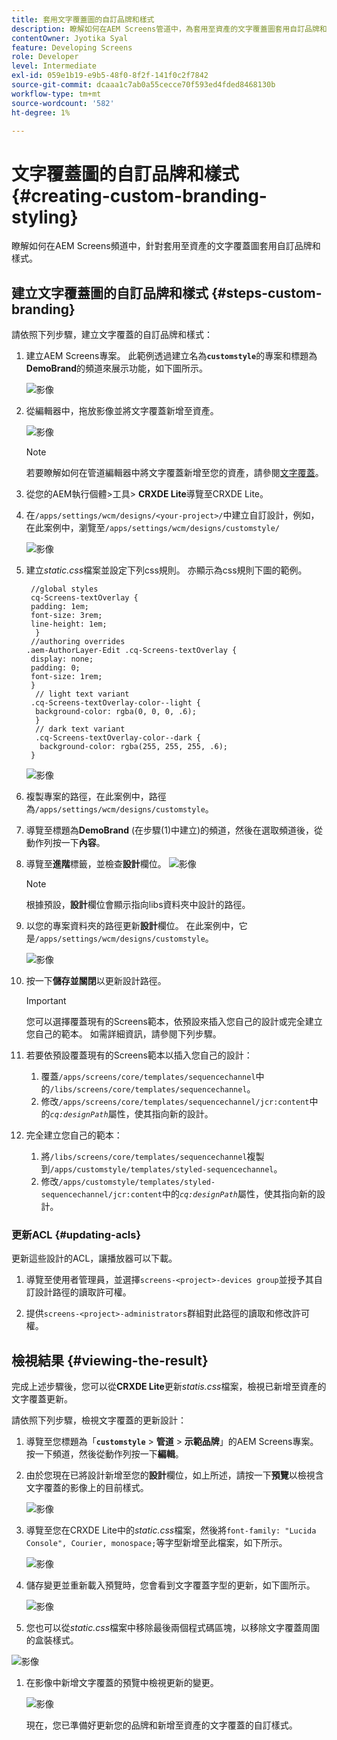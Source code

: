 ```yaml
---
title: 套用文字覆蓋圖的自訂品牌和樣式
description: 瞭解如何在AEM Screens管道中，為套用至資產的文字覆蓋圖套用自訂品牌和樣式。
contentOwner: Jyotika Syal
feature: Developing Screens
role: Developer
level: Intermediate
exl-id: 059e1b19-e9b5-48f0-8f2f-141f0c2f7842
source-git-commit: dcaaa1c7ab0a55cecce70f593ed4fded8468130b
workflow-type: tm+mt
source-wordcount: '582'
ht-degree: 1%

---
```


# 文字覆蓋圖的自訂品牌和樣式 {#creating-custom-branding-styling}

瞭解如何在AEM Screens頻道中，針對套用至資產的文字覆蓋圖套用自訂品牌和樣式。

## 建立文字覆蓋圖的自訂品牌和樣式 {#steps-custom-branding}

請依照下列步驟，建立文字覆蓋的自訂品牌和樣式：

1. 建立AEM Screens專案。 此範例透過建立名為&#x200B;**`customstyle`**&#x200B;的專案和標題為&#x200B;**DemoBrand**&#x200B;的頻道來展示功能，如下圖所示。

   ![影像](/help/user-guide/assets/custom-brand/custom-brand1.png)

1. 從編輯器中，拖放影像並將文字覆蓋新增至資產。

   ![影像](/help/user-guide/assets/custom-brand/custom-brand2.png)

   >[!NOTE]
   >若要瞭解如何在管道編輯器中將文字覆蓋新增至您的資產，請參閱[文字覆蓋](/help/user-guide/text-overlay.md)。

1. 從您的AEM執行個體>工具> **CRXDE Lite**&#x200B;導覽至CRXDE Lite。

1. 在`/apps/settings/wcm/designs/<your-project>/`中建立自訂設計，例如，在此案例中，瀏覽至`/apps/settings/wcm/designs/customstyle/`

   ![影像](/help/user-guide/assets/custom-brand/custom-brand3.png)

1. 建立&#x200B;*static.css*&#x200B;檔案並設定下列css規則。 亦顯示為css規則下圖的範例。

   ```shell
    //global styles
    cq-Screens-textOverlay {
    padding: 1em;
    font-size: 3rem;
    line-height: 1em;
     }
    //authoring overrides
   .aem-AuthorLayer-Edit .cq-Screens-textOverlay {
    display: none;
    padding: 0;
    font-size: 1rem;
    }
     // light text variant
    .cq-Screens-textOverlay-color--light {
     background-color: rgba(0, 0, 0, .6);
     }
     // dark text variant
     .cq-Screens-textOverlay-color--dark {
      background-color: rgba(255, 255, 255, .6);
    }
   ```

   ![影像](/help/user-guide/assets/custom-brand/custom-brand4.png)

1. 複製專案的路徑，在此案例中，路徑為`/apps/settings/wcm/designs/customstyle`。

1. 導覽至標題為&#x200B;**DemoBrand** (在步驟(1)中建立)的頻道，然後在選取頻道後，從動作列按一下&#x200B;**內容**。

1. 導覽至&#x200B;**進階**&#x200B;標籤，並檢查&#x200B;**設計**&#x200B;欄位。
   ![影像](/help/user-guide/assets/custom-brand/custom-brand5.png)

   >[!NOTE]
   >根據預設，**設計**&#x200B;欄位會顯示指向libs資料夾中設計的路徑。

1. 以您的專案資料夾的路徑更新&#x200B;**設計**&#x200B;欄位。 在此案例中，它是`/apps/settings/wcm/designs/customstyle`。

   ![影像](/help/user-guide/assets/custom-brand/custom-brand6.png)

1. 按一下&#x200B;**儲存並關閉**&#x200B;以更新設計路徑。

   >[!IMPORTANT]
   >您可以選擇覆蓋現有的Screens範本，依預設來插入您自己的設計或完全建立您自己的範本。 如需詳細資訊，請參閱下列步驟。

1. 若要依預設覆蓋現有的Screens範本以插入您自己的設計：

   1. 覆蓋`/apps/screens/core/templates/sequencechannel`中的`/libs/screens/core/templates/sequencechannel`。
   1. 修改`/apps/screens/core/templates/sequencechannel/jcr:content`中的&#x200B;*`cq:designPath`*&#x200B;屬性，使其指向新的設計。

1. 完全建立您自己的範本：
   1. 將`/libs/screens/core/templates/sequencechannel`複製到`/apps/customstyle/templates/styled-sequencechannel`。
   1. 修改`/apps/customstyle/templates/styled-sequencechannel/jcr:content`中的&#x200B;*`cq:designPath`*&#x200B;屬性，使其指向新的設計。


### 更新ACL {#updating-acls}

更新這些設計的ACL，讓播放器可以下載。

1. 導覽至使用者管理員，並選擇`screens-<project>-devices group`並授予其自訂設計路徑的讀取許可權。

1. 提供`screens-<project>-administrators`群組對此路徑的讀取和修改許可權。

## 檢視結果 {#viewing-the-result}

完成上述步驟後，您可以從&#x200B;**CRXDE Lite**&#x200B;更新&#x200B;*statis.css*&#x200B;檔案，檢視已新增至資產的文字覆蓋更新。

請依照下列步驟，檢視文字覆蓋的更新設計：

1. 導覽至您標題為「**`customstyle`** > **管道** > **示範品牌**」的AEM Screens專案。 按一下頻道，然後從動作列按一下&#x200B;**編輯**。

1. 由於您現在已將設計新增至您的&#x200B;**設計**&#x200B;欄位，如上所述，請按一下&#x200B;**預覽**&#x200B;以檢視含文字覆蓋的影像上的目前樣式。

   ![影像](/help/user-guide/assets/custom-brand/custom-brand7.png)

1. 導覽至您在CRXDE Lite中的&#x200B;*static.css*&#x200B;檔案，然後將`font-family: "Lucida Console", Courier, monospace;`等字型新增至此檔案，如下所示。

   ![影像](/help/user-guide/assets/custom-brand/custom-brand8.png)

1. 儲存變更並重新載入預覽時，您會看到文字覆蓋字型的更新，如下圖所示。

   ![影像](/help/user-guide/assets/custom-brand/custom-brand9.png)

1. 您也可以從&#x200B;*static.css*&#x200B;檔案中移除最後兩個程式碼區塊，以移除文字覆蓋周圍的盒裝樣式。

![影像](/help/user-guide/assets/custom-brand/custom-brand10.png)

1. 在影像中新增文字覆蓋的預覽中檢視更新的變更。

   ![影像](/help/user-guide/assets/custom-brand/custom-brand11.png)

   現在，您已準備好更新您的品牌和新增至資產的文字覆蓋的自訂樣式。
